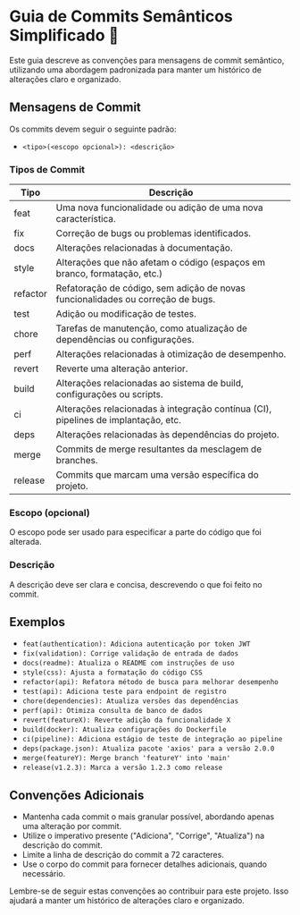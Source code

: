 # Guia de Commits Semânticos Simplificado 👻

Este guia descreve as convenções para mensagens de commit semântico, utilizando uma abordagem padronizada para manter um histórico de alterações claro e organizado.

## Mensagens de Commit

Os commits devem seguir o seguinte padrão:

- `<tipo>(<escopo opcional>): <descrição>`


### Tipos de Commit

| Tipo       | Descrição                                                              |
|------------|------------------------------------------------------------------------|
| feat       | Uma nova funcionalidade ou adição de uma nova característica.          |
| fix        | Correção de bugs ou problemas identificados.                            |
| docs       | Alterações relacionadas à documentação.                                 |
| style      | Alterações que não afetam o código (espaços em branco, formatação, etc.)|
| refactor   | Refatoração de código, sem adição de novas funcionalidades ou correção de bugs. |
| test       | Adição ou modificação de testes.                                        |
| chore      | Tarefas de manutenção, como atualização de dependências ou configurações. |
| perf       | Alterações relacionadas à otimização de desempenho.                     |
| revert     | Reverte uma alteração anterior.                                         |
| build      | Alterações relacionadas ao sistema de build, configurações ou scripts.   |
| ci         | Alterações relacionadas à integração contínua (CI), pipelines de implantação, etc. |
| deps       | Alterações relacionadas às dependências do projeto.                     |
| merge      | Commits de merge resultantes da mesclagem de branches.                   |
| release    | Commits que marcam uma versão específica do projeto.                    |

### Escopo (opcional)

O escopo pode ser usado para especificar a parte do código que foi alterada.

### Descrição

A descrição deve ser clara e concisa, descrevendo o que foi feito no commit.

## Exemplos

- `feat(authentication): Adiciona autenticação por token JWT`
- `fix(validation): Corrige validação de entrada de dados`
- `docs(readme): Atualiza o README com instruções de uso`
- `style(css): Ajusta a formatação do código CSS`
- `refactor(api): Refatora método de busca para melhorar desempenho`
- `test(api): Adiciona teste para endpoint de registro`
- `chore(dependencies): Atualiza versões das dependências`
- `perf(api): Otimiza consulta de banco de dados`
- `revert(featureX): Reverte adição da funcionalidade X`
- `build(docker): Atualiza configurações do Dockerfile`
- `ci(pipeline): Adiciona estágio de teste de integração ao pipeline`
- `deps(package.json): Atualiza pacote 'axios' para a versão 2.0.0`
- `merge(featureY): Merge branch 'featureY' into 'main'`
- `release(v1.2.3): Marca a versão 1.2.3 como release`


## Convenções Adicionais

- Mantenha cada commit o mais granular possível, abordando apenas uma alteração por commit.
- Utilize o imperativo presente ("Adiciona", "Corrige", "Atualiza") na descrição do commit.
- Limite a linha de descrição do commit a 72 caracteres.
- Use o corpo do commit para fornecer detalhes adicionais, quando necessário.

Lembre-se de seguir estas convenções ao contribuir para este projeto. Isso ajudará a manter um histórico de alterações claro e organizado.

